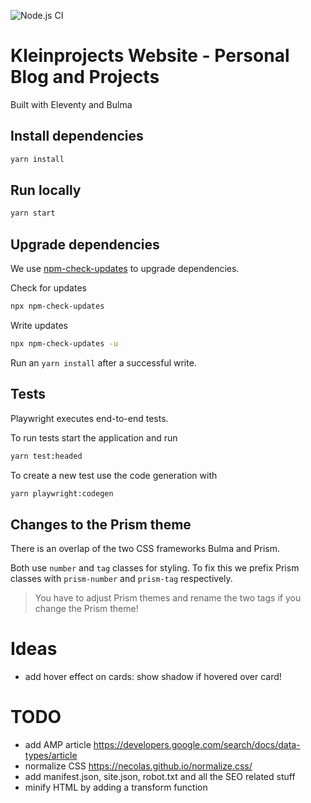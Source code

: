 ![Node.js CI](https://github.com/marcoklein/kleinprojects-website/workflows/Node.js%20CI/badge.svg)

# Kleinprojects Website - Personal Blog and Projects

Built with Eleventy and Bulma

## Install dependencies

```sh
yarn install
```

## Run locally

```sh
yarn start
```

## Upgrade dependencies

We use [npm-check-updates](https://github.com/raineorshine/npm-check-updates) to upgrade dependencies.

Check for updates

```sh
npx npm-check-updates
```

Write updates

```sh
npx npm-check-updates -u
```

Run an `yarn install` after a successful write.

## Tests

Playwright executes end-to-end tests.

To run tests start the application and run

```sh
yarn test:headed
```

To create a new test use the code generation with

```sh
yarn playwright:codegen
```

## Changes to the Prism theme

There is an overlap of the two CSS frameworks Bulma and Prism.

Both use `number` and `tag` classes for styling. To fix this we prefix Prism classes with `prism-number` and `prism-tag` respectively.

> You have to adjust Prism themes and rename the two tags if you change the Prism theme!


# Ideas

- add hover effect on cards: show shadow if hovered over card!

# TODO

- add AMP article https://developers.google.com/search/docs/data-types/article
- normalize CSS https://necolas.github.io/normalize.css/
- add manifest.json, site.json, robot.txt and all the SEO related stuff
- minify HTML by adding a transform function

